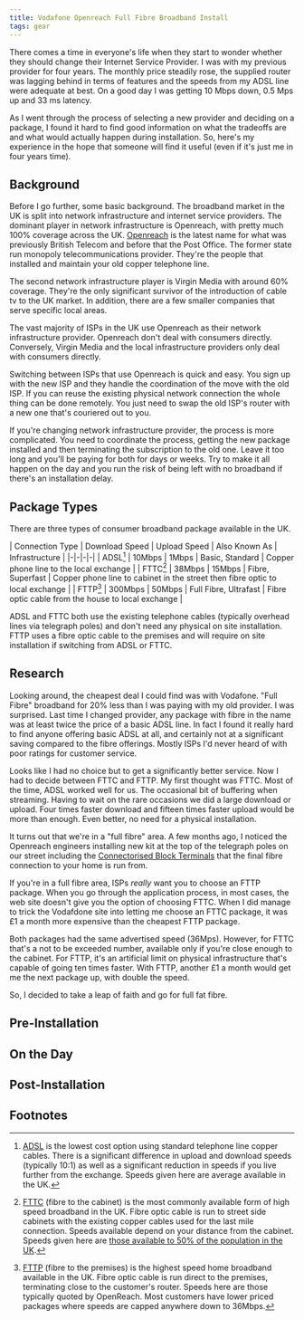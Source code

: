 ```yaml
---
title: Vodafone Openreach Full Fibre Broadband Install
tags: gear
---
```


There comes a time in everyone's life when they start to wonder whether they should change their Internet Service Provider. I was with my previous provider for four years. The monthly price steadily rose, the supplied router was lagging behind in terms of features and the speeds from my ADSL line were adequate at best. On a good day I was getting 10 Mbps down, 0.5 Mps up and 33 ms latency.

As I went through the process of selecting a new provider and deciding on a package, I found it hard to find good information on what the tradeoffs are and what would actually happen during installation. So, here's my experience in the hope that someone will find it useful (even if it's just me in four years time).

## Background

Before I go further, some basic background. The broadband market in the UK is split into network infrastructure and internet service providers. The dominant player in network infrastructure is Openreach, with pretty much 100% coverage across the UK. [Openreach](https://www.openreach.com/) is the latest name for what was previously British Telecom and before that the Post Office. The former state run monopoly telecommunications provider. They're the people that installed and maintain your old copper telephone line. 

The second network infrastructure player is Virgin Media with around 60% coverage. They're the only significant survivor of the introduction of cable tv to the UK market. In addition, there are a few smaller companies that serve specific local areas.

The vast majority of ISPs in the UK use Openreach as their network infrastructure provider. Openreach don't deal with consumers directly. Conversely, Virgin Media and the local infrastructure providers only deal with consumers directly.

Switching between ISPs that use Openreach is quick and easy. You sign up with the new ISP and they handle the coordination of the move with the old ISP. If you can reuse the existing physical network connection the whole thing can be done remotely. You just need to swap the old ISP's router with a new one that's couriered out to you. 

If you're changing network infrastructure provider, the process is more complicated. You need to coordinate the process, getting the new package installed and then terminating the subscription to the old one. Leave it too long and you'll be paying for both for days or weeks. Try to make it all happen on the day and you run the risk of being left with no broadband if there's an installation delay.

## Package Types

There are three types of consumer broadband package available in the UK. 

| Connection Type | Download Speed | Upload Speed | Also Known As | Infrastructure |
|-|-|-|-|
| ADSL[^1] | 10Mbps | 1Mbps | Basic, Standard | Copper phone line to the local exchange |
| FTTC[^2] | 38Mbps | 15Mbps | Fibre, Superfast | Copper phone line to cabinet in the street then fibre optic to local exchange |
| FTTP[^3] | 300Mbps | 50Mbps | Full Fibre, Ultrafast | Fibre optic cable from the house to local exchange |

ADSL and FTTC both use the existing telephone cables (typically overhead lines via telegraph poles) and don't need any physical on site installation. FTTP uses a fibre optic cable to the premises and will require on site installation if switching from ADSL or FTTC. 

[^1]: [ADSL](https://en.wikipedia.org/wiki/ADSL) is the lowest cost option using standard telephone line copper cables. There is a significant difference in upload and download speeds (typically 10:1) as well as a significant reduction in speeds if you live further from the exchange. Speeds given here are average available in the UK.
[^2]: [FTTC](https://en.wikipedia.org/wiki/Fiber_to_the_x#Fiber_to_the_curb/cabinet/node) (fibre to the cabinet) is the most commonly available form of high speed broadband in the UK. Fibre optic cable is run to street side cabinets with the existing copper cables used for the last mile connection. Speeds available depend on your distance from the cabinet. Speeds given here are [those available to 50% of the population in the UK](https://www.thinkbroadband.com/guides/fibre-fttc-ftth-broadband-guide#what-speed).
[^3]: [FTTP](https://en.wikipedia.org/wiki/Fiber_to_the_x#Fiber_to_the_premises) (fibre to the premises) is the highest speed home broadband available in the UK. Fibre optic cable is run direct to the premises, terminating close to the customer's router. Speeds here are those typically quoted by OpenReach. Most customers have lower priced packages where speeds are capped anywhere down to 36Mbps.

## Research

Looking around, the cheapest deal I could find was with Vodafone. "Full Fibre" broadband for 20% less than I was paying with my old provider. I was surprised. Last time I changed provider, any package with fibre in the name was at least twice the price of a basic ADSL line. In fact I found it really hard to find anyone offering basic ADSL at all, and certainly not at a significant saving compared to the fibre offerings. Mostly ISPs I'd never heard of with poor ratings for customer service. 

Looks like I had no choice but to get a significantly better service. Now I had to decide between FTTC and FTTP. My first thought was FTTC. Most of the time, ADSL worked well for us. The occasional bit of buffering when streaming. Having to wait on the rare occasions we did a large download or upload. Four times faster download and fifteen times faster upload would be more than enough. Even better, no need for a physical installation.

It turns out that we're in a "full fibre" area. A few months ago, I noticed the Openreach engineers installing new kit at the top of the telegraph poles on our street including the [Connectorised Block Terminals](https://www.increasebroadbandspeed.co.uk/fttp-full-fibre-broadband-installation) that the final fibre connection to your home is run from. 

If you're in a full fibre area, ISPs *really* want you to choose an FTTP package. When you go through the application process, in most cases, the web site doesn't give you the option of choosing FTTC. When I did manage to trick the Vodafdone site into letting me choose an FTTC package, it was £1 a month more expensive than the cheapest FTTP package. 

Both packages had the same advertised speed (36Mps). However, for FTTC that's a not to be exceeded number, available only if you're close enough to the cabinet. For FTTP, it's an artificial limit on physical infrastructure that's capable of going ten times faster. With FTTP, another £1 a month would get me the next package up, with double the speed.

So, I decided to take a leap of faith and go for full fat fibre.

## Pre-Installation

## On the Day

## Post-Installation

## Footnotes
